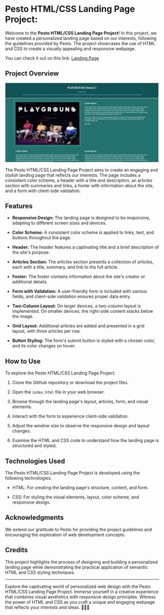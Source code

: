 # Pesto HTML/CSS Landing Page Project: 

Welcome to the **Pesto HTML/CSS Landing Page Project**! In this project, we have created a personalized landing page based on our interests, following the guidelines provided by Pesto. The project showcases the use of HTML and CSS to create a visually appealing and responsive webpage.

You can check it out on this link: [Landing Page](https://webpage-html-css-two.vercel.app/) 

## Project Overview

![Screenshot](Screenshot.png)

The Pesto HTML/CSS Landing Page Project aims to create an engaging and stylish landing page that reflects our interests. The page includes a consistent color scheme, a header with a title and description, an articles section with summaries and links, a footer with information about the site, and a form with client-side validation.

## Features

- **Responsive Design:** The landing page is designed to be responsive, adapting to different screen sizes and devices.

- **Color Scheme:** A consistent color scheme is applied to links, text, and buttons throughout the page.

- **Header:** The header features a captivating title and a brief description of the site's purpose.

- **Articles Section:** The articles section presents a collection of articles, each with a title, summary, and link to the full article.

- **Footer:** The footer contains information about the site's creator or additional details.

- **Form with Validation:** A user-friendly form is included with various fields, and client-side validation ensures proper data entry.

- **Two-Column Layout:** On larger devices, a two-column layout is implemented. On smaller devices, the right-side content stacks below the image.

- **Grid Layout:** Additional articles are added and presented in a grid layout, with three articles per row.

- **Button Styling:** The form's submit button is styled with a chosen color, and its color changes on hover.

## How to Use

To explore the Pesto HTML/CSS Landing Page Project:

1. Clone the GitHub repository or download the project files.

2. Open the `index.html` file in your web browser.

3. Browse through the landing page's layout, articles, form, and visual elements.

4. Interact with the form to experience client-side validation.

5. Adjust the window size to observe the responsive design and layout changes.

6. Examine the HTML and CSS code to understand how the landing page is structured and styled.

## Technologies Used

The Pesto HTML/CSS Landing Page Project is developed using the following technologies:

- HTML: For creating the landing page's structure, content, and form.

- CSS: For styling the visual elements, layout, color scheme, and responsive design.

## Acknowledgments

We extend our gratitude to Pesto for providing the project guidelines and encouraging the exploration of web development concepts.

## Credits

This project highlights the process of designing and building a personalized landing page while demonstrating the practical application of semantic HTML and CSS styling techniques.

---

Explore the captivating world of personalized web design with the Pesto HTML/CSS Landing Page Project. Immerse yourself in a creative experience that combines visual aesthetics with responsive design principles. Witness the power of HTML and CSS as you craft a unique and engaging webpage that reflects your interests and ideas. 🌟🎨🌐
